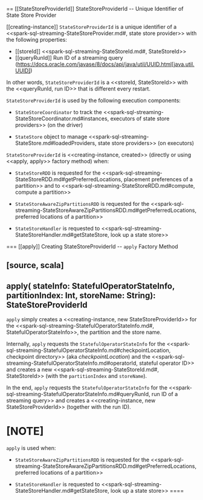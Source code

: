 == [[StateStoreProviderId]] StateStoreProviderId -- Unique Identifier of State Store Provider

[[creating-instance]]
`StateStoreProviderId` is a unique identifier of a <<spark-sql-streaming-StateStoreProvider.md#, state store provider>> with the following properties:

* [[storeId]] <<spark-sql-streaming-StateStoreId.md#, StateStoreId>>
* [[queryRunId]] Run ID of a streaming query (https://docs.oracle.com/javase/8/docs/api/java/util/UUID.html[java.util.UUID])

In other words, `StateStoreProviderId` is a <<storeId, StateStoreId>> with the <<queryRunId, run ID>> that is different every restart.

`StateStoreProviderId` is used by the following execution components:

* `StateStoreCoordinator` to track the <<spark-sql-streaming-StateStoreCoordinator.md#instances, executors of state store providers>> (on the driver)

* `StateStore` object to manage <<spark-sql-streaming-StateStore.md#loadedProviders, state store providers>> (on executors)

`StateStoreProviderId` is <<creating-instance, created>> (directly or using <<apply, apply>> factory method) when:

* `StateStoreRDD` is requested for the <<spark-sql-streaming-StateStoreRDD.md#getPreferredLocations, placement preferences of a partition>> and to <<spark-sql-streaming-StateStoreRDD.md#compute, compute a partition>>

* `StateStoreAwareZipPartitionsRDD` is requested for the <<spark-sql-streaming-StateStoreAwareZipPartitionsRDD.md#getPreferredLocations, preferred locations of a partition>>

* `StateStoreHandler` is requested to <<spark-sql-streaming-StateStoreHandler.md#getStateStore, look up a state store>>

=== [[apply]] Creating StateStoreProviderId -- `apply` Factory Method

[source, scala]
----
apply(
  stateInfo: StatefulOperatorStateInfo,
  partitionIndex: Int,
  storeName: String): StateStoreProviderId
----

`apply` simply creates a <<creating-instance, new StateStoreProviderId>> for the <<spark-sql-streaming-StatefulOperatorStateInfo.md#, StatefulOperatorStateInfo>>, the partition and the store name.

Internally, `apply` requests the `StatefulOperatorStateInfo` for the <<spark-sql-streaming-StatefulOperatorStateInfo.md#checkpointLocation, checkpoint directory>> (aka _checkpointLocation_) and the <<spark-sql-streaming-StatefulOperatorStateInfo.md#operatorId, stateful operator ID>> and creates a new <<spark-sql-streaming-StateStoreId.md#, StateStoreId>> (with the `partitionIndex` and `storeName`).

In the end, `apply` requests the `StatefulOperatorStateInfo` for the <<spark-sql-streaming-StatefulOperatorStateInfo.md#queryRunId, run ID of a streaming query>> and creates a <<creating-instance, new StateStoreProviderId>> (together with the run ID).

[NOTE]
====
`apply` is used when:

* `StateStoreAwareZipPartitionsRDD` is requested for the <<spark-sql-streaming-StateStoreAwareZipPartitionsRDD.md#getPreferredLocations, preferred locations of a partition>>

* `StateStoreHandler` is requested to <<spark-sql-streaming-StateStoreHandler.md#getStateStore, look up a state store>>
====

